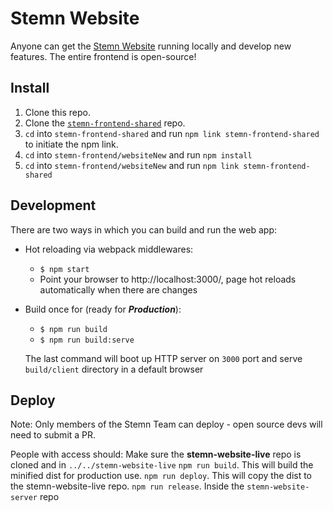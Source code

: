# Stemn Website

Anyone can get the [Stemn Website](https://dev.stemn.com/) running locally and develop new features. The entire frontend is open-source!

## Install

1. Clone this repo.
2. Clone the [`stemn-frontend-shared`](https://github.com/stemn/stemn-frontend-shared) repo.
3. `cd` into `stemn-frontend-shared` and run `npm link stemn-frontend-shared` to initiate the npm link.
4. `cd` into `stemn-frontend/websiteNew` and run `npm install`
6. `cd` into `stemn-frontend/websiteNew` and run `npm link stemn-frontend-shared`

## Development

There are two ways in which you can build and run the web app:
* Hot reloading via webpack middlewares:
  * `$ npm start`
  * Point your browser to http://localhost:3000/, page hot reloads automatically when there are changes
  
* Build once for (ready for ***Production***):
  * `$ npm run build`
  * `$ npm run build:serve`

  The last command will boot up HTTP server on `3000` port and serve `build/client` directory in a default browser

## Deploy

Note:
Only members of the Stemn Team can deploy - open source devs will need to submit a PR.

People with access should:
Make sure the **stemn-website-live** repo is cloned and in `../../stemn-website-live`
`npm run build`. This will build the minified dist for production use.
`npm run deploy`. This will copy the dist to the stemn-website-live repo.
`npm run release`. Inside the `stemn-website-server` repo
